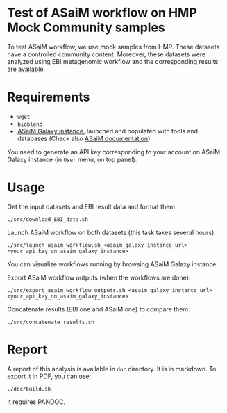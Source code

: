 Test of ASaiM workflow on HMP Mock Community samples
====================================================

To test ASaiM workflow, we use mock samples from HMP. These datasets have a controlled community content. Moreover, these datasets were analyzed using EBI metagenomic workflow and the corresponding results are [available](https://www.ebi.ac.uk/metagenomics/projects/SRP004311).

# Requirements

- `wget`
- `bioblend`
- [ASaiM Galaxy instance](https://github.com/ASaiM/framework), launched and populated with tools and databases (Check also [ASaiM documentation](http://asaim.readthedocs.org/en/latest/framework/index.html))

You need to generate an API key corresponding to your account on ASaiM Galaxy instance (in `User` menu, on top panel).

# Usage

Get the input datasets and EBI result data and format them:

```
./src/download_EBI_data.sh
```

Launch ASaiM workflow on both datasets (this task takes several hours):

```
./src/launch_asaim_workflow.sh <asaim_galaxy_instance_url> <your_api_key_on_asaim_galaxy_instance>
```

You can visualize workflows running by browsing ASaiM Galaxy instance. 

Export ASaiM workflow outputs (when the workflows are done):

```
./src/export_asaim_workflow_outputs.sh <asaim_galaxy_instance_url> <your_api_key_on_asaim_galaxy_instance>
``` 

Concatenate results (EBI one and ASaiM one) to compare them:

```
./src/concatenate_results.sh 
```

# Report

A report of this analysis is available in `doc` directory. It is in markdown. To export it in PDF, you can use:

```
./doc/build.sh
```

It requires PANDOC.
